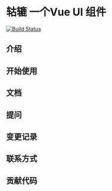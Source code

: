 # 轱辘  一个Vue UI 组件
[![Build Status](https://travis-ci.org/FrankFang/frank-test-1.svg?branch=master)](https://travis-ci.org/FrankFang/frank-test-1)
## 介绍

## 开始使用

## 文档

## 提问

## 变更记录

## 联系方式

## 贡献代码





